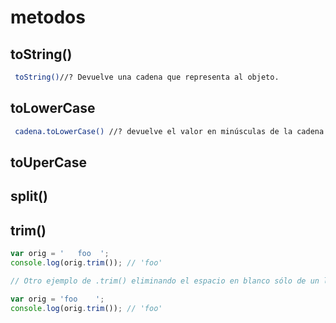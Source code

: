 # metodos
## toString()
```bash
 toString()//? Devuelve una cadena que representa al objeto.
```
## toLowerCase
```bash
 cadena.toLowerCase() //? devuelve el valor en minúsculas de la cadena que realiza la llamada.
```
## toUperCase

## split()

## trim()
```javascript
var orig = '   foo  ';
console.log(orig.trim()); // 'foo'

// Otro ejemplo de .trim() eliminando el espacio en blanco sólo de un lado.

var orig = 'foo    ';
console.log(orig.trim()); // 'foo'
```
